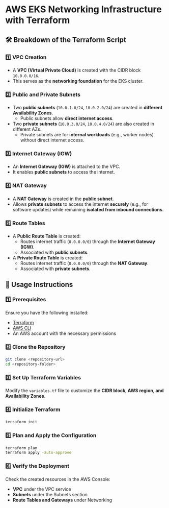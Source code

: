 # AWS EKS Networking Infrastructure with Terraform

## 🛠 Breakdown of the Terraform Script

### 1️⃣ VPC Creation
- A **VPC (Virtual Private Cloud)** is created with the CIDR block `10.0.0.0/16`.
- This serves as the **networking foundation** for the EKS cluster.

### 2️⃣ Public and Private Subnets
- Two **public subnets** (`10.0.1.0/24`, `10.0.2.0/24`) are created in **different Availability Zones**.
  - Public subnets allow **direct internet access**.
- Two **private subnets** (`10.0.3.0/24`, `10.0.4.0/24`) are also created in different AZs.
  - Private subnets are for **internal workloads** (e.g., worker nodes) without direct internet access.

### 3️⃣ Internet Gateway (IGW)
- An **Internet Gateway (IGW)** is attached to the VPC.
- It enables **public subnets** to access the internet.

### 4️⃣ NAT Gateway
- A **NAT Gateway** is created in the **public subnet**.
- Allows **private subnets** to access the internet **securely** (e.g., for software updates) while remaining **isolated from inbound connections**.

### 5️⃣ Route Tables
- A **Public Route Table** is created:
  - Routes internet traffic (`0.0.0.0/0`) through the **Internet Gateway (IGW)**.
  - Associated with **public subnets**.
- A **Private Route Table** is created:
  - Routes internet traffic (`0.0.0.0/0`) through the **NAT Gateway**.
  - Associated with **private subnets**.

## 📜 Usage Instructions

### 1️⃣ Prerequisites
Ensure you have the following installed:
- [Terraform](https://developer.hashicorp.com/terraform/downloads)
- [AWS CLI](https://aws.amazon.com/cli/)
- An AWS account with the necessary permissions

### 2️⃣ Clone the Repository
```sh
git clone <repository-url>
cd <repository-folder>
```

### 3️⃣ Set Up Terraform Variables
Modify the `variables.tf` file to customize the **CIDR block, AWS region, and Availability Zones**.

### 4️⃣ Initialize Terraform
```sh
terraform init
```

### 5️⃣ Plan and Apply the Configuration
```sh
terraform plan
terraform apply -auto-approve
```

### 6️⃣ Verify the Deployment
Check the created resources in the AWS Console:
- **VPC** under the VPC service
- **Subnets** under the Subnets section
- **Route Tables and Gateways** under Networking
